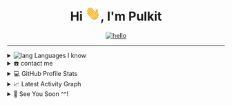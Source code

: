 <div align="center">
<h1 align="center">Hi <img width="35" src="https://github.com/1999AZZAR/1999AZZAR/blob/main/resources/img/waving.gif">, I'm Pulkit</h1>
<!--   <h4 align="center"><a href="https://sparks-fly13.github.io/my-site/" alt="me"> </h4> -->
</div>

<div align="center">
  <a href="https://sparks-fly13.github.io/sparks-fly13/">
  <img  src="https://media.giphy.com/media/9cZQnwdzUXTDG/giphy.gif"
       alt="hello" /></a>
</div>

-----
  <details>
    <summary><img src="https://user-images.githubusercontent.com/97047941/204160676-29a5d9ff-d0d4-4e26-83a9-fbd6fcfe5afc.gif" height="16" width="20" alt="lang"> Languages I know </summary>
    <div align="center">
    <samp>
      <br/>
      <p>
        <img src="https://raw.githubusercontent.com/jmnote/z-icons/master/svg/c.svg" alt="c" height="40">
        <img src="https://raw.githubusercontent.com/jmnote/z-icons/master/svg/cpp.svg" alt="c++" height="40">
        <img src="https://raw.githubusercontent.com/jmnote/z-icons/master/svg/git.svg" alt="git" height="40">
        <img src="https://raw.githubusercontent.com/jmnote/z-icons/master/svg/javascript.svg" alt="js" height="40">
      </p>
      <p>
        <img src="https://raw.githubusercontent.com/jmnote/z-icons/master/svg/python.svg" alt="python" height="40">
        <img src="https://user-images.githubusercontent.com/97047941/204161311-eb2b148f-5e79-4199-ae38-6f1e6618de2f.png" alt="html" height="40">
        <img src="https://user-images.githubusercontent.com/97047941/204161468-4a63626f-7d0a-42b4-ba89-582b361bcc93.png" alt="css" height="40">
      </p>
      <p>
        <img src="https://user-images.githubusercontent.com/97047941/204161538-934037b8-5a13-4dee-8d63-0b45d4eb033f.png" alt="node-js" height="40">
        <img src="https://user-images.githubusercontent.com/97047941/204161619-1671cb08-3097-4a8b-907b-ef9b6f9dd831.png" alt="solidity" height="40">
      </p>
<br>
      </samp>
      </div>
  </details>
<details>
  <summary>☎️ contact me</summary>
<div>
  <samp>
    <h2 align="center">some of my socials:</h2>
    <p align="center">
      <a href="https://www.linkedin.com/in/pulkit-sinha-078992228/" target="blank"><img align="center"
         src="https://img.shields.io/badge/linkedin-%231DA1F2.svg?style=for-the-badge&logo=linkedin&logoColor=gold"
         alt="pulkit" height="30"/></a>
      <a href="mailto:pulkitsinhaor@gmail.com" target="blank"><img align="center"
         src="https://img.shields.io/badge/gmail-EA4335.svg?style=for-the-badge&logo=gmail&logoColor=gold"
         alt="pulkit" height="30"/></a>
      <a href="discordapp.com/users/694124591391703051" target="blank"><img align="center" 
         src="https://www.freepnglogos.com/uploads/discord-logo-png/concours-discord-cartes-voeux-fortnite-france-6.png"
         alt="pulkit" height="30"/>akamé#4192</a>
    </p>
  <p align="center">
      <a href="https://instagram.com/sparksflyy._" target="blank"><img align="center"
         src="https://img.shields.io/badge/instagram-%23E4405F.svg?style=for-the-badge&logo=Instagram&logoColor=gold"
         alt="azzar" height="30"/></a>
      <a href="https://twitter.com/akame13__" target="blank"><img align="center"
         src="https://img.shields.io/badge/twitter-1DA1F2.svg?style=for-the-badge&logo=twitter&logoColor=gold"
         alt="azzar" height="30"/></a>
      <br>
    </p>
  </samp>
</div>
</details>
  
<details> 
  <summary>💻 GitHub Profile Stats</summary>
  <div>
  <samp>
    <h2 align="center"> Github stats </h2>
      <br/>
    <details open>
  <summary><h3>Languages</h3></summary>
            <p align="center">
        <a href="https://github.com/sparks-fly13/">
          <img src="https://github-readme-stats.vercel.app/api/top-langs/?username=sparks-fly13&langs_count=6&theme=gruvbox&layout=compact&hide_border=true"
          alt="sparks-fly13 :: overall Top Langs " /></a>
      </p>
        <p align="center">
          <a href="https://github.com/sparks-fly13/">
          <img width="45%" src="https://github-profile-summary-cards.vercel.app/api/cards/repos-per-language?username=sparks-fly13&theme=gruvbox&layout=compact&hide_border=true"
          alt="sparks-fly13 :: Top Langs by repo" />
          <img width="45%" src="https://github-profile-summary-cards.vercel.app/api/cards/most-commit-language?username=sparks-fly13&theme=gruvbox&layout=compact&hide_border=true"
          alt="sparks-fly13 :: Top Langs by commit" />
          </a>
        </p>
</details>
    <details open>
  <summary><h3>stasistic</h3></summary>
        <p align="center">
          <a href="https://github.com/sparks-fly13/">
          <img width="49.5%" src="https://github-readme-stats.vercel.app/api?username=sparks-fly13&show_icons=true&theme=gruvbox&hide_border=true" />
          <img width="49.5%" src="https://github-readme-streak-stats.herokuapp.com/?user=sparks-fly13&theme=gruvbox&hide_border=true" />
          </a>
       </p>
     <br>
      <p>
        <a href="https://visitcount.itsvg.in">
  <center><img src="https://visitcount.itsvg.in/api?id=akame&label=Profile%20Views&color=11&icon=5&pretty=false" /></center>
</a>
      </p>
     </samp>
  </div>    
</details>

<details>
  <summary>📈 Latest Activity Graph</summary>
  <samp>
  <br/>
  <h2 align="center"> latest contribution </h2>
<a href="https://github.com/sparks-fly13/github-readme-activity-graph">
  <img alt="pulkit's Activity Graph" src="https://activity-graph.herokuapp.com/graph?username=sparks-fly13&theme=dracula&hide_border=true" />
</a>
<br/>
  </samp>
  </details>

<details>
  <summary>👋 See You Soon ^^! </summary>
  <samp>
    <div align="center">
    <a href="https://github.com/sparks-fly13/">
    <img src="https://media.giphy.com/media/W9MrfVxE4s2Zi/giphy.gif" height="135" alt="wave">
    </a>
    </div>
 </details>
  
